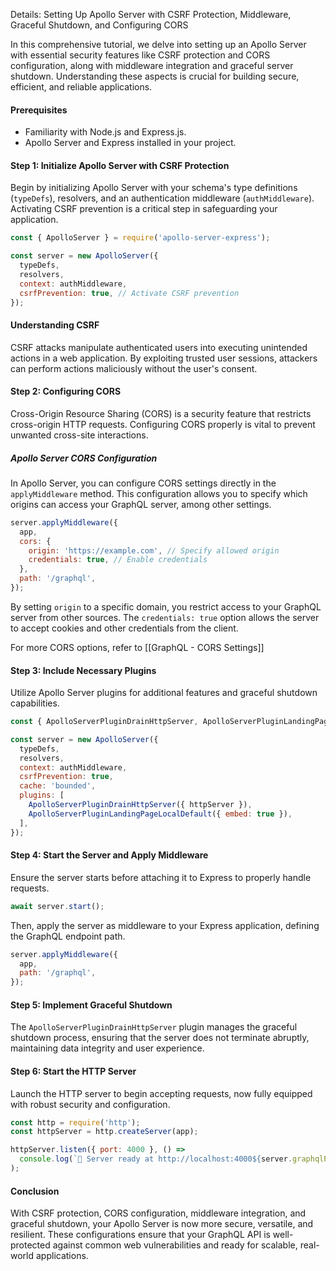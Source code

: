 
Details: Setting Up Apollo Server with CSRF Protection, Middleware, Graceful Shutdown, and Configuring CORS

In this comprehensive tutorial, we delve into setting up an Apollo Server with essential security features like CSRF protection and CORS configuration, along with middleware integration and graceful server shutdown. Understanding these aspects is crucial for building secure, efficient, and reliable applications.

#### Prerequisites
- Familiarity with Node.js and Express.js.
- Apollo Server and Express installed in your project.

#### Step 1: Initialize Apollo Server with CSRF Protection
Begin by initializing Apollo Server with your schema's type definitions (`typeDefs`), resolvers, and an authentication middleware (`authMiddleware`). Activating CSRF prevention is a critical step in safeguarding your application.

```javascript
const { ApolloServer } = require('apollo-server-express');

const server = new ApolloServer({
  typeDefs,
  resolvers,
  context: authMiddleware,
  csrfPrevention: true, // Activate CSRF prevention
});
```

#### Understanding CSRF
CSRF attacks manipulate authenticated users into executing unintended actions in a web application. By exploiting trusted user sessions, attackers can perform actions maliciously without the user's consent.

#### Step 2: Configuring CORS
Cross-Origin Resource Sharing (CORS) is a security feature that restricts cross-origin HTTP requests. Configuring CORS properly is vital to prevent unwanted cross-site interactions.

##### Apollo Server CORS Configuration
In Apollo Server, you can configure CORS settings directly in the `applyMiddleware` method. This configuration allows you to specify which origins can access your GraphQL server, among other settings.

```javascript
server.applyMiddleware({
  app,
  cors: {
    origin: 'https://example.com', // Specify allowed origin
    credentials: true, // Enable credentials
  },
  path: '/graphql',
});
```

By setting `origin` to a specific domain, you restrict access to your GraphQL server from other sources. The `credentials: true` option allows the server to accept cookies and other credentials from the client.

For more CORS options, refer to [[GraphQL - CORS Settings]]

#### Step 3: Include Necessary Plugins
Utilize Apollo Server plugins for additional features and graceful shutdown capabilities.

```javascript
const { ApolloServerPluginDrainHttpServer, ApolloServerPluginLandingPageLocalDefault } = require('apollo-server-core');

const server = new ApolloServer({
  typeDefs,
  resolvers,
  context: authMiddleware,
  csrfPrevention: true,
  cache: 'bounded',
  plugins: [
    ApolloServerPluginDrainHttpServer({ httpServer }),
    ApolloServerPluginLandingPageLocalDefault({ embed: true }),
  ],
});
```

#### Step 4: Start the Server and Apply Middleware
Ensure the server starts before attaching it to Express to properly handle requests.

```javascript
await server.start();
```

Then, apply the server as middleware to your Express application, defining the GraphQL endpoint path.

```javascript
server.applyMiddleware({
  app,
  path: '/graphql',
});
```

#### Step 5: Implement Graceful Shutdown
The `ApolloServerPluginDrainHttpServer` plugin manages the graceful shutdown process, ensuring that the server does not terminate abruptly, maintaining data integrity and user experience.

#### Step 6: Start the HTTP Server
Launch the HTTP server to begin accepting requests, now fully equipped with robust security and configuration.

```javascript
const http = require('http');
const httpServer = http.createServer(app);

httpServer.listen({ port: 4000 }, () =>
  console.log(`🚀 Server ready at http://localhost:4000${server.graphqlPath}`)
);
```

#### Conclusion
With CSRF protection, CORS configuration, middleware integration, and graceful shutdown, your Apollo Server is now more secure, versatile, and resilient. These configurations ensure that your GraphQL API is well-protected against common web vulnerabilities and ready for scalable, real-world applications.